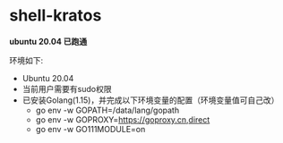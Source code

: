 # shell-kratos

**ubuntu 20.04 已跑通**  

环境如下:  
* Ubuntu 20.04
* 当前用户需要有sudo权限
* 已安装Golang(1.15)，并完成以下环境变量的配置（环境变量值可自己改）
  * go env -w GOPATH=/data/lang/gopath
  * go env -w GOPROXY=https://goproxy.cn,direct
  * go env -w GO111MODULE=on